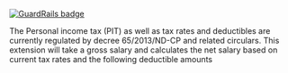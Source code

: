 [![GuardRails badge](https://badges.guardrails.io/HoangNguyen17193/VN-salary-calculator.svg?token=d744647bafdd77124c27f1072f77c22aa127631df79cc88d84fbcde188e6a071)](https://dashboard.guardrails.io/default/gh/HoangNguyen17193/VN-salary-calculator)

The Personal income tax (PIT) as well as tax rates and deductibles are currently regulated by decree 65/2013/ND-CP and related circulars. This extension will take a gross salary and calculates the net salary based on current tax rates and the following deductible amounts
